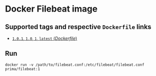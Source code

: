 # Docker Filebeat image

## Supported tags and respective `Dockerfile` links

-	[`1.0.1`, `1.0`, `1`, `latest` (*Dockerfile*)](https://github.com/primait/docker-filebeat/Dockerfile)

## Run

`docker run -v /path/to/filebeat.conf:/etc/filebeat/filebeat.conf prima/filebeat:1`
